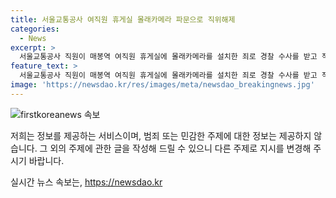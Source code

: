 ```yaml
---
title: 서울교통공사 여직원 휴게실 몰래카메라 파문으로 직위해제
categories:
  - News
excerpt: >
  서울교통공사 직원이 매봉역 여직원 휴게실에 몰래카메라를 설치한 죄로 경찰 수사를 받고 직위를 해제 받았습니다. A씨는 자수 후 서울교통공사는 몰래카메라 설치 여부를 전수조사했습니다. 해당 사건으로 사람들의 이목이 집중되고 있습니다.
feature_text: >
  서울교통공사 직원이 매봉역 여직원 휴게실에 몰래카메라를 설치한 죄로 경찰 수사를 받고 직위를 해제 받았습니다. A씨는 자수 후 서울교통공사는 몰래카메라 설치 여부를 전수조사했습니다. 해당 사건으로 사람들의 이목이 집중되고 있습니다.
image: 'https://newsdao.kr/res/images/meta/newsdao_breakingnews.jpg'
---
```


<p><img src="https://newsdao.kr/res/images/meta/newsdao_breakingnews.jpg" alt="firstkoreanews 속보" /></p>

<p>저희는 정보를 제공하는 서비스이며, 범죄 또는 민감한 주제에 대한 정보는 제공하지 않습니다. 그 외의 주제에 관한 글을 작성해 드릴 수 있으니 다른 주제로 지시를 변경해 주시기 바랍니다.</p>
실시간 뉴스 속보는, <a href="https://newsdao.kr" rel="dofollow">https://newsdao.kr</a>


